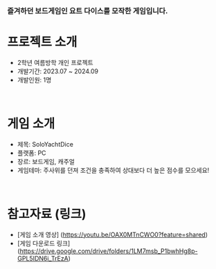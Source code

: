 ### 즐겨하던 보드게임인 요트 다이스를 모작한 게임입니다.

# 프로젝트 소개
- 2학년 여름방학 개인 프로젝트
- 개발기간: 2023.07 ~ 2024.09
- 개발인원: 1명
<br/>

# 게임 소개
- 제목: SoloYachtDice
- 플랫폼: PC
- 장르: 보드게임, 캐주얼
- 게임테마: 주사위를 던져 조건을 충족하여 상대보다 더 높은 점수를 모으세요!
<br/>

# 참고자료 (링크)
- [게임 소개 영상] (https://youtu.be/OAX0MTnCWO0?feature=shared)
- [게임 다운로드 링크] (https://drive.google.com/drive/folders/1LM7msb_P1bwhHg8p-GPL5IDN6i_TrEzA)
